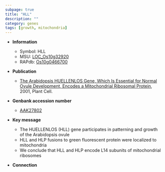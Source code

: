 ```yaml
---
subpage: true
title: "HLL"
description: ""
category: genes
tags: [growth, mitochondria]
---
```


* **Information**  
    + Symbol: HLL  
    + MSU: [LOC_Os10g32920](http://rice.plantbiology.msu.edu/cgi-bin/ORF_infopage.cgi?orf=LOC_Os10g32920)  
    + RAPdb: [Os10g0466700](http://rapdb.dna.affrc.go.jp/viewer/gbrowse_details/irgsp1?name=Os10g0466700)  

* **Publication**  
    + [The Arabidopsis HUELLENLOS Gene, Which Is Essential for Normal Ovule Development, Encodes a Mitochondrial Ribosomal Protein](http://www.ncbi.nlm.nih.gov/pubmed?term=The+Arabidopsis+HUELLENLOS+Gene,+Which+Is+Essential+for+Normal+Ovule+Development,+Encodes+a+Mitochondrial+Ribosomal+Protein%5BTitle%5D), 2001, Plant Cell.

* **Genbank accession number**  
    + [AAK27802](http://www.ncbi.nlm.nih.gov/nuccore/AAK27802)

* **Key message**  
    + The HUELLENLOS (HLL) gene participates in patterning and growth of the Arabidopsis ovule
    + HLL and HLP fusions to green fluorescent protein were localized to mitochondria
    + We conclude that HLL and HLP encode L14 subunits of mitochondrial ribosomes

* **Connection**  




